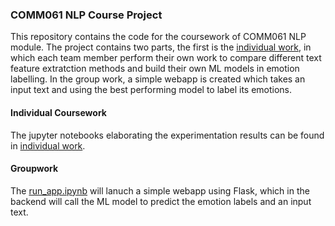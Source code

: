 ### COMM061 NLP Course Project

This repository contains the code for the coursework of COMM061 NLP module. The project contains two parts, the first is the [individual work](https://github.com/wongp1984/comm061nlp2/tree/master/IndividualCoursework), in which each team member perform their own work to compare different text feature extratction methods and build their own ML models in emotion labelling. In the group work, a simple webapp is created which takes an input text and using the best performing model to label its emotions. 


#### Individual Coursework
The jupyter notebooks elaborating the experimentation results can be found in [individual work](https://github.com/wongp1984/comm061nlp2/tree/master/IndividualCoursework).

#### Groupwork
The [run_app.ipynb](https://github.com/wongp1984/comm061nlp2/blob/master/run_app.ipynb) will lanuch a simple webapp using Flask, which in the backend will call the ML model to predict the emotion labels and an input text. 
